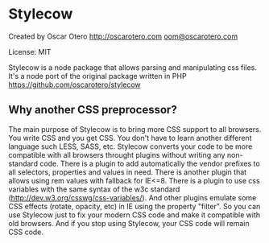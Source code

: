 Stylecow
========

Created by Oscar Otero <http://oscarotero.com> <oom@oscarotero.com>

License: MIT

Stylecow is a node package that allows parsing and manipulating css files. It's a node port of the original package written in PHP https://github.com/oscarotero/stylecow


Why another CSS preprocessor?
------------------------------

The main purpose of Stylecow is to bring more CSS support to all browsers. You write CSS and you get CSS. You don't have to learn another different language such LESS, SASS, etc. Stylecow converts your code to be more compatible with all browsers throught plugins without writing any non-standard code. There is a plugin to add automatically the vendor prefixes to all selectors, properties and values in need. There is another plugin that allows using rem values with fallback for IE<=8. There is a plugin to use css variables with the same syntax of the w3c standard (http://dev.w3.org/csswg/css-variables/). And other plugins emulate some CSS effects (rotate, opacity, etc) in IE using the property "filter". So you can use Stylecow just to fix your modern CSS code and make it compatible with old browsers. And if you stop using Stylecow, your CSS code will remain CSS code.
